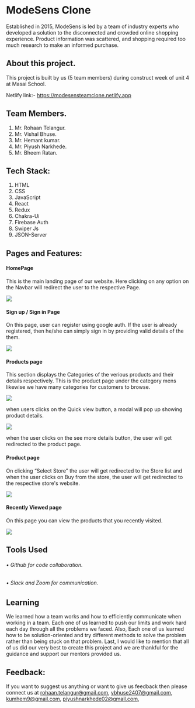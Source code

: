 # ModeSens Clone
<p>	Established in 2015, ModeSens is led by a team of industry experts who developed a solution to the disconnected and crowded online shopping experience. Product information was scattered, and shopping required too much research to make an informed purchase. </p>

## About this project.
This project is built by us (5 team members) during construct week of unit 4 at Masai School.

Netlify link:- https://modesensteamclone.netlify.app 

## Team Members.
1.	Mr. Rohaan Telangur.
2.	Mr. Vishal Bhuse.
3.	Mr. Hemant kumar.
4.	Mr. Piyush Narkhede.
5.	Mr. Bheem Ratan.


## Tech Stack:
1.	HTML
2.	CSS
3.	JavaScript
4.  React
5.  Redux
6.  Chakra-Ui
7.  Firebase Auth
8.  Swiper Js
9.  JSON-Server

## Pages and Features:

#### HomePage
<p>This is the main landing page of our website. Here clicking on any option on the Navbar will redirect the user to the respective Page.</p>
<img src="https://miro.medium.com/max/1400/1*kegvN6wJ-eovgMgbo4MRAg.jpeg"/>

#### Sign up / Sign in Page
<p>On this page, user can register using google auth. If the user is already registered, then he/she can simply sign in by providing valid details of the them.</p>
<img src="https://miro.medium.com/max/1400/1*wOhPAJ6eit2Sz9Ckccj9EQ.png"/>

#### Products page
<p>This section displays the Categories of the verious products and their details respectively. This is the product page under the category mens likewise we have many categories for customers to browse.</p>
<img src="https://miro.medium.com/max/1400/1*rIyxQ8If6a5eAY0Rbmvevw.jpeg"/>

<p>when users clicks on the Quick view button, a modal will pop up showing product details.</p>
<img src="https://miro.medium.com/max/1400/1*zqtA6QBm-RUbAw7fOkPK7g.png"/>

<p>when the user clicks on the see more details button, the user will get redirected to the product page.</p>

#### Product page
<p>On clicking “Select Store” the user will get redirected to the Store list and when the user clicks on Buy from the store, the user will get redirected to the respective store's website.</p>
<img src="https://miro.medium.com/max/1400/1*-BET0EZA2kZUp_F7_4TvKQ.jpeg" />

#### Recently Viewed page
<p>On this page you can view the products that you recently visited.</p>
<img src="https://miro.medium.com/max/1400/1*bJ46ba2naCEn6jVZBDU-lQ.jpeg"/>


## Tools Used

###### • Github for code collaboration.
###### • Slack and Zoom for communication.

## Learning
<p>We learned how a team works and how to efficiently communicate when working in a team. Each one of us learned to push our limits and work hard each day through all the problems we faced. Also, Each one of us learned how to be solution-oriented and try different methods to solve the problem rather than being stuck on that problem. Last, I would like to mention that all of us did our very best to create this project and we are thankful for the guidance and support our mentors provided us.</p>

## Feedback:
If you want to suggest us anything or want to give us feedback then please connect us at rohaan.telangur@gmail.com, vbhuse2407@gmail.com, kumhem9@gmail.com, piyushnarkhede02@gmail.com, 

